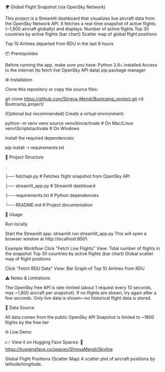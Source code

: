 🌍 Global Flight Snapshot (via OpenSky Network)

This project is a Streamlit dashboard that visualizes live aircraft data from the OpenSky Network API.
It fetches a real-time snapshot of active flights (~1,800 aircraft globally) and displays:
Number of active flights
Top 30 countries by active flights (bar chart)
Scatter map of global flight positions

Top 10 Airlines departed from RDU in the last 6 hours


📦 Prerequisites

Before running the app, make sure you have:
Python 3.8+ installed
Access to the internet (to fetch live OpenSky API data)
pip package manager

⚙️ Installation

Clone this repository or copy the source files:

git clone https://github.com/Shreya-Mendi/Bootcamp_project.git
cd Bootcamp_project/


(Optional but recommended) Create a virtual environment:

python -m venv venv
source venv/bin/activate   # On Mac/Linux
venv\Scripts\activate      # On Windows

Install the required dependencies:

pip install -r requirements.txt


📂 Project Structure

.

├── fetchapi.py           # Fetches flight snapshot from OpenSky API

├── streamlit_app.py      # Streamlit dashboard

├── requirements.txt      # Python dependencies

└── README.md             # Project documentation


🚀 Usage

Run locally

Start the Streamlit app:
streamlit run streamlit_app.py
This will open a browser window at http://localhost:8501.

Example Workflow
Click "Fetch Live Flights"
View:
Total number of flights in the snapshot
Top 30 countries by active flights (bar chart)
Global scatter map of flight positions



Click "Fetch RDU Data"
View:
Bar Graph of Top 10 Airlines from RDU


⚠️ Notes & Limitations

The OpenSky free API is rate-limited (about 1 request every 10 seconds, max ~1,800 aircraft per snapshot).
If no flights are shown, try again after a few seconds.
Only live data is shown—no historical flight data is stored.

🧠 Data Source

All data comes from the public OpenSky API
Snapshot is limited to ~1800 flights by the free tier

🌐 Live Demo

👉 View it on Hugging Face Spaces:
🔗 https://huggingface.co/spaces/ShreyaMendi/Skyline 

Global Flight Positions (Scatter Map)
A scatter plot of aircraft positions by latitude/longitude.
